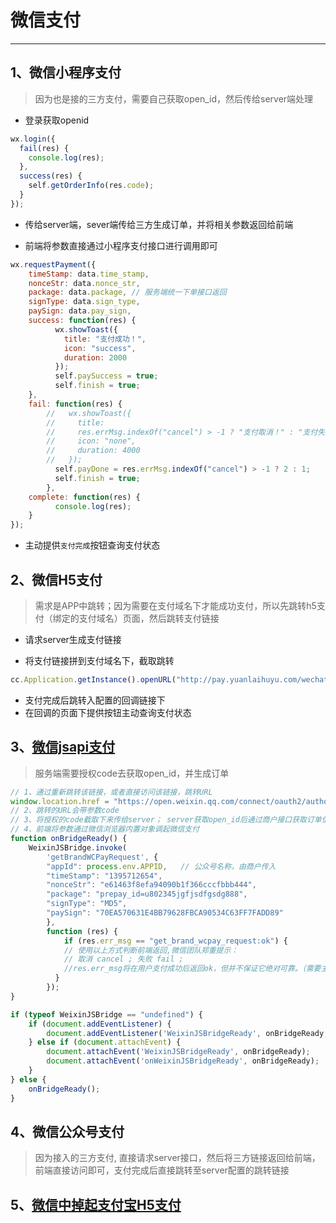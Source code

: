 # 微信支付
---

## 1、微信小程序支付
> 因为也是接的三方支付，需要自己获取open_id，然后传给server端处理

- 登录获取openid
```javascript
wx.login({
  fail(res) {
    console.log(res);
  },
  success(res) {
    self.getOrderInfo(res.code);
  }
});
```

- 传给server端，sever端传给三方生成订单，并将相关参数返回给前端

- 前端将参数直接通过小程序支付接口进行调用即可
```javascript
wx.requestPayment({
    timeStamp: data.time_stamp,
    nonceStr: data.nonce_str,
    package: data.package, // 服务端统一下单接口返回
    signType: data.sign_type,
    paySign: data.pay_sign,
    success: function(res) {
          wx.showToast({
            title: "支付成功！",
            icon: "success",
            duration: 2000
          });
          self.paySuccess = true;
          self.finish = true;
    },
    fail: function(res) {
        //   wx.showToast({
        //     title:
        //     res.errMsg.indexOf("cancel") > -1 ? "支付取消！" : "支付失败！",
        //     icon: "none",
        //     duration: 4000
        //   });
          self.payDone = res.errMsg.indexOf("cancel") > -1 ? 2 : 1;
          self.finish = true;
        },
    complete: function(res) {
          console.log(res);
    }
});
```

- 主动提供`支付完成`按钮查询支付状态

## 2、微信H5支付

> 需求是APP中跳转；因为需要在支付域名下才能成功支付，所以先跳转h5支付（绑定的支付域名）页面，然后跳转支付链接

- 请求server生成支付链接

- 将支付链接拼到支付域名下，截取跳转
```javascript
cc.Application.getInstance().openURL("http://pay.yuanlaihuyu.com/wechat/h5?url=" + encodeURIComponent(obj.data.url))
```
- 支付完成后跳转入配置的回调链接下
- 在回调的页面下提供按钮主动查询支付状态

## 3、[微信jsapi支付](https://pay.weixin.qq.com/wiki/doc/api/jsapi.php?chapter=7_1)

> 服务端需要授权code去获取open_id，并生成订单

  ```javascript
  // 1、通过重新跳转该链接，或者直接访问该链接，跳转URL
  window.location.href = "https://open.weixin.qq.com/connect/oauth2/authorize?appid=" + process.env.APPID + "&redirect_uri=" + process.env.REDIRECT_URI + "&response_type=code&scope=snsapi_base#wechat_redirect";
  // 2、跳转的URL会带参数code
  // 3、将授权的code截取下来传给server； server获取open_id后通过商户接口获取订单信息等返回前端
  // 4、前端将参数通过微信浏览器内置对象调起微信支付
  function onBridgeReady() {
      WeixinJSBridge.invoke(
          'getBrandWCPayRequest', {
          "appId": process.env.APPID,   // 公众号名称，由商户传入
          "timeStamp": "1395712654",
          "nonceStr": "e61463f8efa94090b1f366cccfbbb444",
          "package": "prepay_id=u802345jgfjsdfgsdg888",
          "signType": "MD5",
          "paySign": "70EA570631E4BB79628FBCA90534C63FF7FADD89"
          },
          function (res) {
              if (res.err_msg == "get_brand_wcpay_request:ok") {
              // 使用以上方式判断前端返回,微信团队郑重提示：
              // 取消 cancel ; 失败 fail ;
              //res.err_msg将在用户支付成功后返回ok，但并不保证它绝对可靠。（需要主动去调取查询订单情况接口）
            }
          });
  }

  if (typeof WeixinJSBridge == "undefined") {
      if (document.addEventListener) {
          document.addEventListener('WeixinJSBridgeReady', onBridgeReady, false);
      } else if (document.attachEvent) {
          document.attachEvent('WeixinJSBridgeReady', onBridgeReady);
          document.attachEvent('onWeixinJSBridgeReady', onBridgeReady);
      }
  } else {
      onBridgeReady();
  }
  ```

  ## 4、微信公众号支付

> 因为接入的三方支付, 直接请求server接口，然后将三方链接返回给前端，前端直接访问即可，支付完成后直接跳转至server配置的跳转链接


## 5、[微信中掉起支付宝H5支付](https://opendocs.alipay.com/open/203/105285)